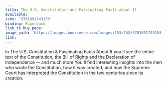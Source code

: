 ```yaml
---
title: The U.S. Constitution and Fascinating Facts about It
available:
isbn: '9781891743153'
binding: Paperback
link_to_buy_page:
image_path: 'https://images.booksense.com/images/153/743/9781891743153.jpg'
link:
---
```



In The U.S. Constitution & Fascinating Facts About It you'll see the entire text of the Constitution, the Bill of Rights and the Declaration of Independence -- and much more You'll find interesting insights into the men who wrote the Constitution, how it was created, and how the Supreme Court has interpreted the Constitution in the two centuries since its creation.